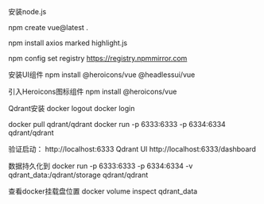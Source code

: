 安装node.js

npm create vue@latest .

npm install axios marked highlight.js

npm config set registry https://registry.npmmirror.com


安装UI组件
npm install @heroicons/vue @headlessui/vue

引入Heroicons图标组件
npm install @heroicons/vue


Qdrant安装
docker logout
docker login

docker pull qdrant/qdrant
docker run -p 6333:6333 -p 6334:6334 qdrant/qdrant

验证启动：
http://localhost:6333
Qdrant UI
http://localhost:6333/dashboard

数据持久化到
docker run -p 6333:6333 -p 6334:6334 -v qdrant_data:/qdrant/storage qdrant/qdrant


查看docker挂载盘位置
docker volume inspect qdrant_data
